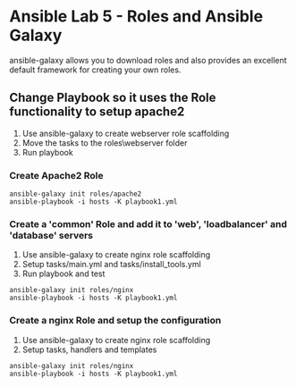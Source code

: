 # Ansible Lab 5 - Roles and Ansible Galaxy

ansible-galaxy allows you to download roles and also provides an excellent default framework for creating your own roles.

## Change Playbook so it uses the Role functionality to setup apache2
1. Use ansible-galaxy to create webserver role scaffolding
2. Move the tasks to the roles\webserver folder
3. Run playbook


### Create Apache2 Role
``` shell
ansible-galaxy init roles/apache2
ansible-playbook -i hosts -K playbook1.yml
```

### Create a 'common' Role and add it to 'web', 'loadbalancer' and 'database' servers

1. Use ansible-galaxy to create nginx role scaffolding
2. Setup tasks/main.yml and tasks/install_tools.yml
3. Run playbook and test

``` shell
ansible-galaxy init roles/nginx
ansible-playbook -i hosts -K playbook1.yml
```

### Create a nginx Role and setup the configuration

1. Use ansible-galaxy to create nginx role scaffolding
2. Setup tasks, handlers and templates

``` shell
ansible-galaxy init roles/nginx
ansible-playbook -i hosts -K playbook1.yml
```